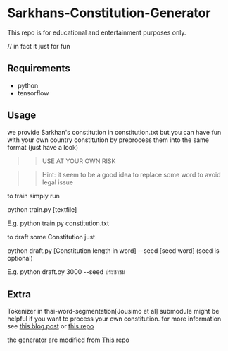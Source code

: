 # Sarkhans-Constitution-Generator

This repo is for educational and entertainment purposes only. 

// in fact it just for fun

## Requirements
* python 
* tensorflow 

## Usage
we provide Sarkhan's constitution in constitution.txt
but you can have fun with your own country constitution by preprocess them into the same format (just have a look)
>>USE AT YOUR OWN RISK

>>Hint: it seem to be a good idea to replace some word to avoid legal issue 

to train simply run


python train.py [textfile]


E.g.    python train.py constitution.txt

to draft some Constitution just


python draft.py [Constitution length in word] --seed [seed word]
(seed is optional)

E.g.    python draft.py 3000 --seed ประชาชน



## Extra
Tokenizer in thai-word-segmentation[Jousimo et al] submodule might be helpful if you want to process your own constitution.
for more information see [this blog post](https://sertiscorp.com/thai-word-segmentation-with-bi-directional_rnn/) or [this repo](https://github.com/sertiscorp/thai-word-segmentation)

the generator are modified from [This repo](https://github.com/udacity/deep-learning/tree/master/tv-script-generation)
